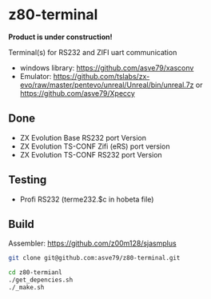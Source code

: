 # z80-terminal

**Product is under construction!**

Terminal(s) for RS232 and ZIFI uart communication

* windows library: https://github.com/asve79/xasconv
* Emulator: https://github.com/tslabs/zx-evo/raw/master/pentevo/unreal/Unreal/bin/unreal.7z or https://github.com/asve79/Xpeccy

## Done
* ZX Evolution Base RS232 port Version
* ZX Evolution TS-CONF Zifi (eRS) port version
* ZX Evolution TS-CONF RS232 port Version

## Testing
* Profi RS232 (terme232.$c in hobeta file)

## Build
Assembler:  https://github.com/z00m128/sjasmplus
```bash
git clone git@github.com:asve79/z80-terminal.git

cd z80-termianl
./get_depencies.sh
./_make.sh
```
